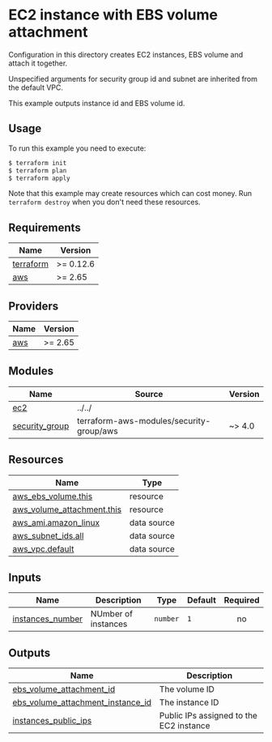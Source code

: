 # EC2 instance with EBS volume attachment

Configuration in this directory creates EC2 instances, EBS volume and attach it together.

Unspecified arguments for security group id and subnet are inherited from the default VPC.

This example outputs instance id and EBS volume id.

## Usage

To run this example you need to execute:

```bash
$ terraform init
$ terraform plan
$ terraform apply
```

Note that this example may create resources which can cost money. Run `terraform destroy` when you don't need these resources.

<!-- BEGINNING OF PRE-COMMIT-TERRAFORM DOCS HOOK -->
## Requirements

| Name | Version |
|------|---------|
| <a name="requirement_terraform"></a> [terraform](#requirement\_terraform) | >= 0.12.6 |
| <a name="requirement_aws"></a> [aws](#requirement\_aws) | >= 2.65 |

## Providers

| Name | Version |
|------|---------|
| <a name="provider_aws"></a> [aws](#provider\_aws) | >= 2.65 |

## Modules

| Name | Source | Version |
|------|--------|---------|
| <a name="module_ec2"></a> [ec2](#module\_ec2) | ../../ |  |
| <a name="module_security_group"></a> [security\_group](#module\_security\_group) | terraform-aws-modules/security-group/aws | ~> 4.0 |

## Resources

| Name | Type |
|------|------|
| [aws_ebs_volume.this](https://registry.terraform.io/providers/hashicorp/aws/latest/docs/resources/ebs_volume) | resource |
| [aws_volume_attachment.this](https://registry.terraform.io/providers/hashicorp/aws/latest/docs/resources/volume_attachment) | resource |
| [aws_ami.amazon_linux](https://registry.terraform.io/providers/hashicorp/aws/latest/docs/data-sources/ami) | data source |
| [aws_subnet_ids.all](https://registry.terraform.io/providers/hashicorp/aws/latest/docs/data-sources/subnet_ids) | data source |
| [aws_vpc.default](https://registry.terraform.io/providers/hashicorp/aws/latest/docs/data-sources/vpc) | data source |

## Inputs

| Name | Description | Type | Default | Required |
|------|-------------|------|---------|:--------:|
| <a name="input_instances_number"></a> [instances\_number](#input\_instances\_number) | NUmber of instances | `number` | `1` | no |

## Outputs

| Name | Description |
|------|-------------|
| <a name="output_ebs_volume_attachment_id"></a> [ebs\_volume\_attachment\_id](#output\_ebs\_volume\_attachment\_id) | The volume ID |
| <a name="output_ebs_volume_attachment_instance_id"></a> [ebs\_volume\_attachment\_instance\_id](#output\_ebs\_volume\_attachment\_instance\_id) | The instance ID |
| <a name="output_instances_public_ips"></a> [instances\_public\_ips](#output\_instances\_public\_ips) | Public IPs assigned to the EC2 instance |
<!-- END OF PRE-COMMIT-TERRAFORM DOCS HOOK -->
